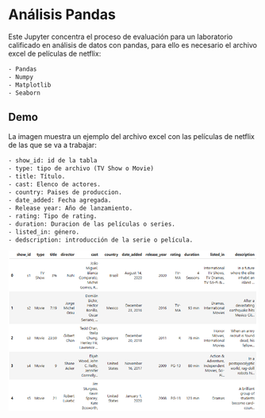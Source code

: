 
# Análisis Pandas
Este Jupyter concentra el proceso de evaluación para un laboratorio calificado en análisis de datos con pandas, para ello es necesario el archivo excel de películas de netflix:

    - Pandas
    - Numpy
    - Matplotlib
    - Seaborn


## Demo

La imagen muestra un ejemplo del archivo excel con las películas de netflix de las que se va a trabajar:

    - show_id: id de la tabla
    - type: tipo de archivo (TV Show o Movie)
    - title: Título.
    - cast: Elenco de actores.
    - country: Paises de produccion.
    - date_added: Fecha agregada.
    - Release year: Año de lanzamiento.
    - rating: Tipo de rating.
    - duration: Duracion de las películas o series.
    - listed_in: género.
    - dedscription: introducción de la serie o película.

![alt text](https://github.com/JJefri26/Python-Projects/blob/main/Analisis%20Pandas/ArchivoNetflix.png?raw=true)

